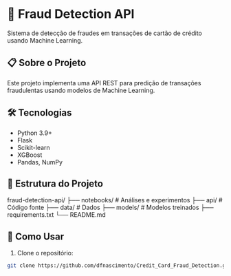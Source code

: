 # 🚨 Fraud Detection API

Sistema de detecção de fraudes em transações de cartão de crédito usando Machine Learning.

## 📋 Sobre o Projeto

Este projeto implementa uma API REST para predição de transações fraudulentas usando modelos de Machine Learning.

## 🛠️ Tecnologias

- Python 3.9+
- Flask
- Scikit-learn
- XGBoost
- Pandas, NumPy

## 📁 Estrutura do Projeto

fraud-detection-api/
├── notebooks/ # Análises e experimentos
├── api/ # Código fonte
├── data/ # Dados
├── models/ # Modelos treinados
├── requirements.txt
└── README.md


## 🚀 Como Usar

1. Clone o repositório:
```bash
git clone https://github.com/dfnascimento/Credit_Card_Fraud_Detection.git